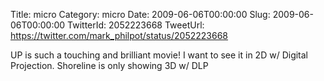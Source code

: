 Title: micro
Category: micro
Date: 2009-06-06T00:00:00
Slug: 2009-06-06T00:00:00
TwitterId: 2052223668
TweetUrl: https://twitter.com/mark_philpot/status/2052223668

UP is such a touching and brilliant movie! I want to see it in 2D w/ Digital Projection. Shoreline is only showing 3D w/ DLP